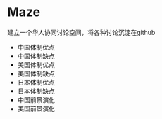 # Maze  

建立一个华人协同讨论空间，将各种讨论沉淀在github

- 中国体制优点
- 中国体制缺点
- 美国体制优点
- 美国体制缺点
- 日本体制优点
- 日本体制缺点
- 中国前景演化
- 美国前景演化
